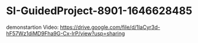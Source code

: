 # SI-GuidedProject-8901-1646628485
demonstartion Video: https://drive.google.com/file/d/1laCyr3d-hF57Wz1diMD9Fha9G-Cx-IrP/view?usp=sharing
